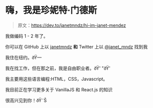 # 嗨，我是珍妮特·门德斯

> 原文：<https://dev.to/janetmndz/hi-im-janet-mendez>

我做编码 1 - 2 年了。

你可以在 GitHub 上以 [janetmndz](https://github.com/janetmndz) **和** Twitter 上以 [@janet_mndz](https://twitter.com/janet_mndz) 找到我

我住在纽约。ðŸ—

我在找工作，但在那之前，我是自由职业者。ðŸ' "ðŸ'

我主要用这些语言编程:HTML，CSS，Javascript。

我目前正在学习更多关于 VanillaJS 和 React.js 的知识

很高兴见到你！ðŸ˜Š